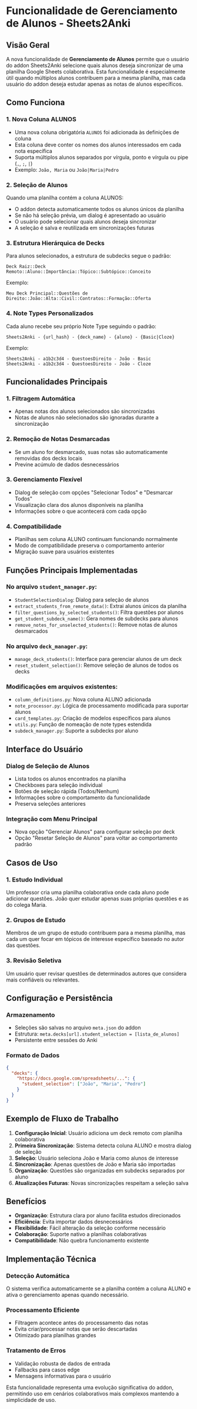 # Funcionalidade de Gerenciamento de Alunos - Sheets2Anki

## Visão Geral

A nova funcionalidade de **Gerenciamento de Alunos** permite que o usuário do addon Sheets2Anki selecione quais alunos deseja sincronizar de uma planilha Google Sheets colaborativa. Esta funcionalidade é especialmente útil quando múltiplos alunos contribuem para a mesma planilha, mas cada usuário do addon deseja estudar apenas as notas de alunos específicos.

## Como Funciona

### 1. Nova Coluna ALUNOS

- Uma nova coluna obrigatória `ALUNOS` foi adicionada às definições de coluna
- Esta coluna deve conter os nomes dos alunos interessados em cada nota específica
- Suporta múltiplos alunos separados por vírgula, ponto e vírgula ou pipe (`,`, `;`, `|`)
- Exemplo: `João, Maria` ou `João|Maria|Pedro`

### 2. Seleção de Alunos

Quando uma planilha contém a coluna ALUNOS:
- O addon detecta automaticamente todos os alunos únicos da planilha
- Se não há seleção prévia, um dialog é apresentado ao usuário
- O usuário pode selecionar quais alunos deseja sincronizar
- A seleção é salva e reutilizada em sincronizações futuras

### 3. Estrutura Hierárquica de Decks

Para alunos selecionados, a estrutura de subdecks segue o padrão:
```
Deck Raiz::Deck Remoto::Aluno::Importância::Tópico::Subtópico::Conceito
```

Exemplo:
```
Meu Deck Principal::Questões de Direito::João::Alta::Civil::Contratos::Formação::Oferta
```

### 4. Note Types Personalizados

Cada aluno recebe seu próprio Note Type seguindo o padrão:
```
Sheets2Anki - {url_hash} - {deck_name} - {aluno} - {Basic|Cloze}
```

Exemplo:
```
Sheets2Anki - a1b2c3d4 - QuestoesDireito - João - Basic
Sheets2Anki - a1b2c3d4 - QuestoesDireito - João - Cloze
```

## Funcionalidades Principais

### 1. Filtragem Automática
- Apenas notas dos alunos selecionados são sincronizadas
- Notas de alunos não selecionados são ignoradas durante a sincronização

### 2. Remoção de Notas Desmarcadas
- Se um aluno for desmarcado, suas notas são automaticamente removidas dos decks locais
- Previne acúmulo de dados desnecessários

### 3. Gerenciamento Flexível
- Dialog de seleção com opções "Selecionar Todos" e "Desmarcar Todos"
- Visualização clara dos alunos disponíveis na planilha
- Informações sobre o que acontecerá com cada opção

### 4. Compatibilidade
- Planilhas sem coluna ALUNO continuam funcionando normalmente
- Modo de compatibilidade preserva o comportamento anterior
- Migração suave para usuários existentes

## Funções Principais Implementadas

### No arquivo `student_manager.py`:
- `StudentSelectionDialog`: Dialog para seleção de alunos
- `extract_students_from_remote_data()`: Extrai alunos únicos da planilha
- `filter_questions_by_selected_students()`: Filtra questões por alunos
- `get_student_subdeck_name()`: Gera nomes de subdecks para alunos
- `remove_notes_for_unselected_students()`: Remove notas de alunos desmarcados

### No arquivo `deck_manager.py`:
- `manage_deck_students()`: Interface para gerenciar alunos de um deck
- `reset_student_selection()`: Remove seleção de alunos de todos os decks

### Modificações em arquivos existentes:
- `column_definitions.py`: Nova coluna ALUNO adicionada
- `note_processor.py`: Lógica de processamento modificada para suportar alunos
- `card_templates.py`: Criação de modelos específicos para alunos
- `utils.py`: Função de nomeação de note types estendida
- `subdeck_manager.py`: Suporte a subdecks por aluno

## Interface do Usuário

### Dialog de Seleção de Alunos
- Lista todos os alunos encontrados na planilha
- Checkboxes para seleção individual
- Botões de seleção rápida (Todos/Nenhum)
- Informações sobre o comportamento da funcionalidade
- Preserva seleções anteriores

### Integração com Menu Principal
- Nova opção "Gerenciar Alunos" para configurar seleção por deck
- Opção "Resetar Seleção de Alunos" para voltar ao comportamento padrão

## Casos de Uso

### 1. Estudo Individual
Um professor cria uma planilha colaborativa onde cada aluno pode adicionar questões. João quer estudar apenas suas próprias questões e as do colega Maria.

### 2. Grupos de Estudo
Membros de um grupo de estudo contribuem para a mesma planilha, mas cada um quer focar em tópicos de interesse específico baseado no autor das questões.

### 3. Revisão Seletiva
Um usuário quer revisar questões de determinados autores que considera mais confiáveis ou relevantes.

## Configuração e Persistência

### Armazenamento
- Seleções são salvas no arquivo `meta.json` do addon
- Estrutura: `meta.decks[url].student_selection = [lista_de_alunos]`
- Persistente entre sessões do Anki

### Formato de Dados
```json
{
  "decks": {
    "https://docs.google.com/spreadsheets/...": {
      "student_selection": ["João", "Maria", "Pedro"]
    }
  }
}
```

## Exemplo de Fluxo de Trabalho

1. **Configuração Inicial**: Usuário adiciona um deck remoto com planilha colaborativa
2. **Primeira Sincronização**: Sistema detecta coluna ALUNO e mostra dialog de seleção
3. **Seleção**: Usuário seleciona João e Maria como alunos de interesse
4. **Sincronização**: Apenas questões de João e Maria são importadas
5. **Organização**: Questões são organizadas em subdecks separados por aluno
6. **Atualizações Futuras**: Novas sincronizações respeitam a seleção salva

## Benefícios

- **Organização**: Estrutura clara por aluno facilita estudos direcionados
- **Eficiência**: Evita importar dados desnecessários
- **Flexibilidade**: Fácil alteração da seleção conforme necessário
- **Colaboração**: Suporte nativo a planilhas colaborativas
- **Compatibilidade**: Não quebra funcionamento existente

## Implementação Técnica

### Detecção Automática
O sistema verifica automaticamente se a planilha contém a coluna ALUNO e ativa o gerenciamento apenas quando necessário.

### Processamento Eficiente
- Filtragem acontece antes do processamento das notas
- Evita criar/processar notas que serão descartadas
- Otimizado para planilhas grandes

### Tratamento de Erros
- Validação robusta de dados de entrada
- Fallbacks para casos edge
- Mensagens informativas para o usuário

Esta funcionalidade representa uma evolução significativa do addon, permitindo uso em cenários colaborativos mais complexos mantendo a simplicidade de uso.
